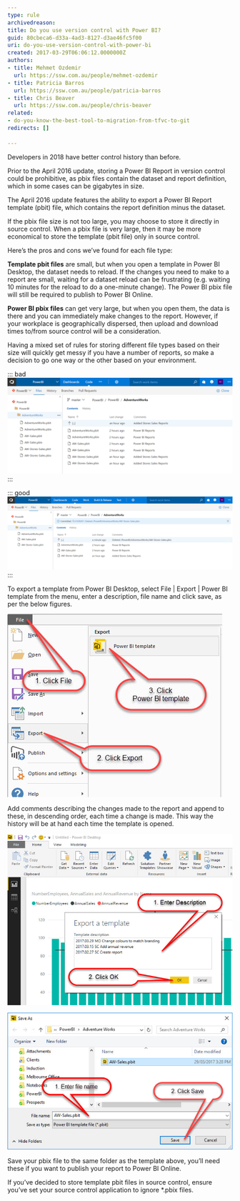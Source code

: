 ```yaml
---
type: rule
archivedreason: 
title: Do you use version control with Power BI?
guid: 80cbeca6-d33a-4ad3-8127-d3ae46fc5f00
uri: do-you-use-version-control-with-power-bi
created: 2017-03-29T06:06:12.0000000Z
authors:
- title: Mehmet Ozdemir
  url: https://ssw.com.au/people/mehmet-ozdemir
- title: Patricia Barros
  url: https://ssw.com.au/people/patricia-barros
- title: Chris Beaver
  url: https://ssw.com.au/people/chris-beaver
related:
- do-you-know-the-best-tool-to-migration-from-tfvc-to-git
redirects: []

---
```


Developers in 2018 have better control history than before.

Prior to the April 2016 update, storing a Power BI Report in version control could be prohibitive, as pbix files contain the dataset and report definition, which in some cases can be gigabytes in size.

The April 2016 update features the ability to export a Power BI Report template (pbit) file, which contains the report definition minus the dataset.

If the pbix file size is not too large, you may choose to store it directly in source control. When a pbix file is very large, then it may be more economical to store the template (pbit file) only in source control.  

Here’s the pros and cons we’ve found for each file type:

<!--endintro-->

**Template pbit files** are small, but when you open a template in Power BI Desktop, the dataset needs to reload.  If the changes you need to make to a report are small, waiting for a dataset reload can be frustrating (e.g. waiting 10 minutes for the reload to do a one-minute change). The Power BI pbix file will still be required to publish to Power BI Online.

**Power BI pbix files** can get very large, but when you open them, the data is there and you can immediately make changes to the report. However, if your workplace is geographically dispersed, then upload and download times to/from source control will be a consideration.

Having a mixed set of rules for storing different file types based on their size will quickly get messy if you have a number of reports, so make a decision to go one way or the other based on your environment.

::: bad  
![Figure: Bad Example – Mixed Template and Power BI Files in Source Control](PowerBI-SourceControl-BadExample.png)  
:::

::: good  
![Figure: Good Example – Single File Type in Source Control](PowerBI-SourceControl-GoodExample.png)  
:::

To export a template from Power BI Desktop, select File | Export | Power BI template from the menu, enter a description, file name and click save, as per the below figures.

![Figure: Exporting a Power BI Template from Power BI Desktop](PowerBI-SourceControl-1-3.jpg)  
 
Add comments describing the changes made to the report and append to these, in descending order, each time a change is made. This way the history will be at hand each time the template is opened.

![Figure: Enter a Description for the Template](PowerBI-SourceControl-2-3.jpg)  

![Figure: Enter a File Name and Save](PowerBI-SourceControl-3-3.jpg)  

Save your pbix file to the same folder as the template above, you’ll need these if you want to publish your report to Power BI Online.

If you’ve decided to store template pbit files in source control, ensure you’ve set your source control application to ignore \*.pbix files.
